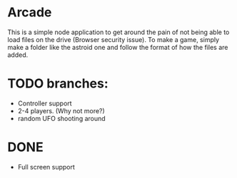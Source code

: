 # Arcade

  This is a simple node application to get around the pain of not being able to load files on the drive (Browser security issue). To make a game, simply make a folder like the astroid one and follow the format of how the files are added.
  

# TODO branches:
- Controller support
- 2-4 players. (Why not more?)
- random UFO shooting around

# DONE 
- Full screen support
